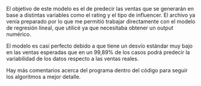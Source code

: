 El objetivo de este modelo es el de predecir las ventas que se generarán en base a distintas variables como el rating y el tipo de influencer. El archivo ya venía preparado por lo que me permitió trabajar directamente con el modelo de regresión lineal, que utilicé ya que necesitaba obtener un output numérico. 

El modelo es casi perfecto debido a que tiene un desvío estándar muy bajo en las ventas esperadas que en un 99,89% de los casos podrá predecir la variabilidad de los datos respecto a las ventas reales. 

Hay más comentarios acerca del programa dentro del código para seguir los algoritmos a mejor detalle.
